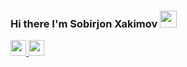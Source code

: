 ### Hi there I'm Sobirjon Xakimov <img src="https://media.giphy.com/media/hvRJCLFzcasrR4ia7z/giphy.gif" width="27px">

<a href="https://www.instagram.com/xakimov_0211/">
  <img src="https://upload.wikimedia.org/wikipedia/commons/thumb/a/a5/Instagram_icon.png/640px-Instagram_icon.png" width="25px">
</a>
<a href="https://t.me/xakimov_0211/">
  <img src="https://encrypted-tbn0.gstatic.com/images?q=tbn:ANd9GcSu2Bb_99bX2nrF7p8uB73UZEmKJpnMOc2NaDJKWh2ljQ&s" width="25px">
</a>
